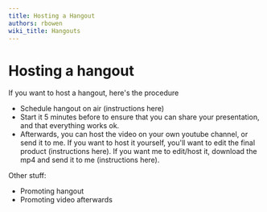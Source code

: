 ```yaml
---
title: Hosting a Hangout
authors: rbowen
wiki_title: Hangouts
---
```


# Hosting a hangout

If you want to host a hangout, here's the procedure

* Schedule hangout on air (instructions here)
* Start it 5 minutes before to ensure that you can share your
  presentation, and that everything works ok.
* Afterwards, you can host the video on your own youtube channel, or
  send it to me. If you want to host it yourself, you'll want to edit
  the final product (instructions here). If you want me to edit/host it,
  download the mp4 and send it to me (instructions here).

Other stuff:

* Promoting hangout
* Promoting video afterwards


